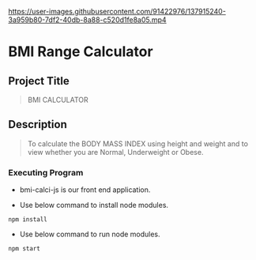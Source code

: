 

https://user-images.githubusercontent.com/91422976/137915240-3a959b80-7df2-40db-8a88-c520d1fe8a05.mp4

# BMI Range Calculator

## Project Title

> BMI CALCULATOR

## Description

> To calculate the BODY MASS INDEX using height and weight and to view whether you are Normal, Underweight or Obese.

### Executing Program

- bmi-calci-js is our front end application.

- Use below command to install node modules.

~~~
npm install
~~~
- Use below command to run node modules.

~~~
npm start
~~~
